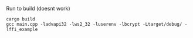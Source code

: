 Run to build (doesnt work)
```
cargo build
gcc main.cpp -ladvapi32 -lws2_32 -luserenv -lbcrypt -Ltarget/debug/ -lffi_example
```
